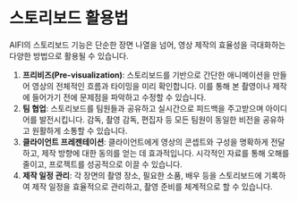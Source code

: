 # 스토리보드 활용법

AIFI의 스토리보드 기능은 단순한 장면 나열을 넘어, 영상 제작의 효율성을 극대화하는 다양한 방법으로 활용될 수 있습니다.

1.  **프리비즈(Pre-visualization)**: 스토리보드를 기반으로 간단한 애니메이션을 만들어 영상의 전체적인 흐름과 타이밍을 미리 확인합니다. 이를 통해 본 촬영이나 제작에 들어가기 전에 문제점을 파악하고 수정할 수 있습니다.
2.  **팀 협업**: 스토리보드를 팀원들과 공유하고 실시간으로 피드백을 주고받으며 아이디어를 발전시킵니다. 감독, 촬영 감독, 편집자 등 모든 팀원이 동일한 비전을 공유하고 원활하게 소통할 수 있습니다.
3.  **클라이언트 프레젠테이션**: 클라이언트에게 영상의 콘셉트와 구성을 명확하게 전달하고, 제작 방향에 대한 동의를 얻는 데 효과적입니다. 시각적인 자료를 통해 오해를 줄이고, 프로젝트를 성공적으로 이끌 수 있습니다.
4.  **제작 일정 관리**: 각 장면의 촬영 장소, 필요한 소품, 배우 등을 스토리보드에 기록하여 제작 일정을 효율적으로 관리하고, 촬영 준비를 체계적으로 할 수 있습니다.


